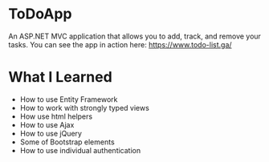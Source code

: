 # ToDoApp

An ASP.NET MVC application that allows you to add, track, and remove your tasks. 
You can see the app in action here: https://www.todo-list.ga/

# What I Learned

* How to use Entity Framework
* How to work with strongly typed views
* How use html helpers
* How to use Ajax
* How to use jQuery
* Some of Bootstrap elements
* How to use  individual authentication
